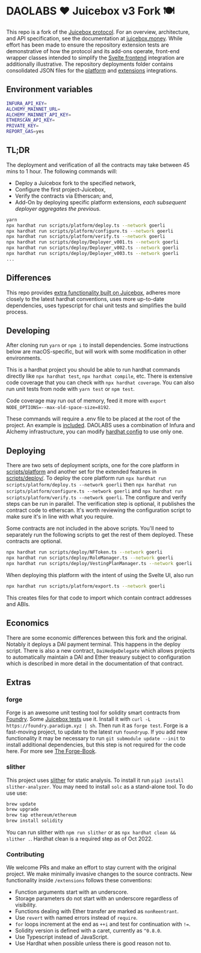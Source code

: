 # DAOLABS ❤️ Juicebox v3 Fork 🍽️

This repo is a fork of the [Juicebox protocol](https://github.com/jbx-protocol/juice-contracts-v3). For an overview, architecture, and API specification, see the documentation at [juicebox.money](https://info.juicebox.money/dev/). While effort has been made to ensure the repository extension tests are demonstrative of how the protocol and its add-ons operate, front-end wrapper classes intended to simplify the [Svelte frontend](https://github.com/tankbottoms/juice-interface-svelte/tree/feature/contracts/src/utils/web3) integration are additionally illustrative. The repository deployments folder contains consolidated JSON files for the [platform](deployments/goerli/platform.json) and [extensions](deployments/goerli/extensions.json) integrations.

## Environment variables

```bash
INFURA_API_KEY=
ALCHEMY_MAINNET_URL=
ALCHEMY_MAINNET_API_KEY=
ETHERSCAN_API_KEY=
PRIVATE_KEY=
REPORT_GAS=yes
```

## TL;DR

The deployment and verification of all the contracts may take between 45 mins to 1 hour. The following commands will:

- Deploy a Juicebox fork to the specified network,
- Configure the first project-Juicebox,
- Verify the contracts via Etherscan; and,
- Add-On by deploying specific platform extensions, _each subsequent deployer aggregates the previous._

```bash
yarn
npx hardhat run scripts/platform/deploy.ts --network goerli
npx hardhat run scripts/platform/configure.ts --network goerli
npx hardhat run scripts/platform/verify.ts --network goerli
npx hardhat run scripts/deploy/Deployer_v001.ts --network goerli
npx hardhat run scripts/deploy/Deployer_v002.ts --network goerli
npx hardhat run scripts/deploy/Deployer_v003.ts --network goerli
...
```

## Differences

This repo provides [extra functionality built on Juicebox](./contracts/extensions/), adheres more closely to the latest hardhat conventions, uses more up-to-date dependencies, uses typescript for chai unit tests and simplifies the build process.

## Developing

After cloning run `yarn` or `npm i` to install dependencies. Some instructions below are macOS-specific, but will work with some modification in other environments.

This is a hardhat project you should be able to run hardhat commands directly like `npx hardhat test`, `npx hardhat compile`, etc. There is extensive code coverage that you can check with `npx hardhat coverage`. You can also run unit tests from node with `yarn test` or `npm test`.

Code coverage may run out of memory, feed it more with `export NODE_OPTIONS=--max-old-space-size=8192`.

These commands will require a .env file to be placed at the root of the project. An example is [included](./.example.env). DAOLABS uses a combination of Infura and Alchemy infrastructure, you can modify [hardhat config](./hardhat.config.ts) to use only one.

## Deploying

There are two sets of deployment scripts, one for the core platform in [scripts/platform](./scripts/platform/) and another set for the extended features in [scripts/deploy/](./scripts/deploy/). To deploy the core platform run `npx hardhat run scripts/platform/deploy.ts --network goerli` then `npx hardhat run scripts/platform/configure.ts --network goerli` and `npx hardhat run scripts/platform/verify.ts --network goerli`. The configure and verify steps can be run in parallel. The verification step is optional, it publishes the contract code to etherscan. It's worth reviewing the configuration script to make sure it's in line with what you require.

Some contracts are not included in the above scripts. You'll need to separately run the following scripts to get the rest of them deployed. These contracts are optional.

```bash
npx hardhat run scripts/deploy/NFToken.ts --network goerli
npx hardhat run scripts/deploy/RoleManager.ts --network goerli
npx hardhat run scripts/deploy/VestingPlanManager.ts --network goerli
```

When deploying this platform with the intent of using the Svelte UI, also run

```bash
npx hardhat run scripts/platform/export.ts --network goerli
```

This creates files for that code to import which contain contract addresses and ABIs.

## Economics

There are some economic differences between this fork and the original. Notably it deploys a DAI payment terminal. This happens in the deploy script. There is also a new contract, `DaiHedgeDelegate` which allows projects to automatically maintain a DAI and Ether treasury subject to configuration which is described in more detail in the documentation of that contract.

## Extras

### forge

Forge is an awesome unit testing tool for solidity smart contracts from [Foundry](https://github.com/gakonst/foundry). Some [Juicebox tests](./contracts/system_tests/) use it. Install it with `curl -L https://foundry.paradigm.xyz | sh`. Then run it as `forge test`. Forge is a fast-moving project, to update to the latest run `foundryup`. If you add new functionality it may be necessary to run `git submodule update --init` to install additional dependencies, but this step is not required for the code here. For more see [The Forge-Book](https://onbjerg.github.io/foundry-book/forge).

### slither

This project uses [slither](https://github.com/crytic/slither) for static analysis. To install it run `pip3 install slither-analyzer`. You may need to install `solc` as a stand-alone tool. To do use use:

```bash
brew update
brew upgrade
brew tap ethereum/ethereum
brew install solidity
```

You can run slither with `npm run slither` or as `npx hardhat clean && slither .`. Hardhat clean is a required step as of Oct 2022.

### Contributing

We welcome PRs and make an effort to stay current with the original project. We make minimally invasive changes to the source contracts. New functionality inside `/extensions` follows these conventions:

- Function arguments start with an underscore.
- Storage parameters do not start with an underscore regardless of visibility.
- Functions dealing with Ether transfer are marked as `nonReentrant`.
- Use `revert` with named errors instead of `require`.
- `for` loops increment at the end as `++i` and test for continuation with `!=`.
- Solidity version is defined with a caret, currently as `^0.8.0`.
- Use Typescript instead of JavaScript.
- Use Hardhat when possible unless there is good reason not to.

